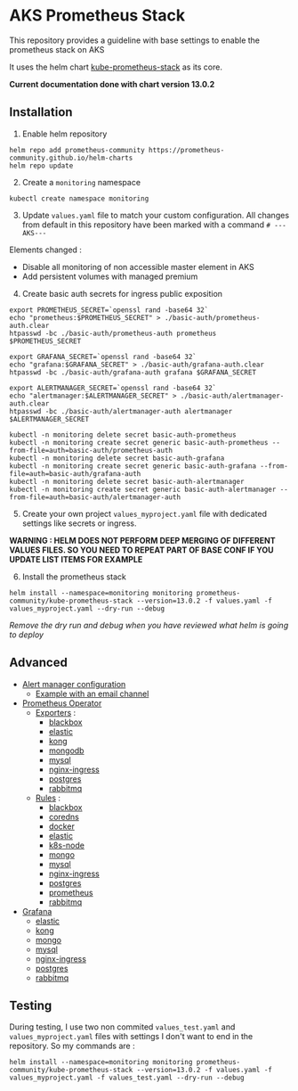 # AKS Prometheus Stack

This repository provides a guideline with base settings to enable the prometheus stack on AKS

It uses the helm chart [kube-prometheus-stack](https://github.com/prometheus-community/helm-charts/tree/main/charts/kube-prometheus-stack) as its core.

**Current documentation done with chart version 13.0.2**

## Installation

1. Enable helm repository

```
helm repo add prometheus-community https://prometheus-community.github.io/helm-charts
helm repo update
```

2. Create a `monitoring` namespace

```
kubectl create namespace monitoring
```

3. Update `values.yaml` file to match your custom configuration. All changes from default in this repository have been marked with a command `# ---AKS---`

Elements changed :

* Disable all monitoring of non accessible master element in AKS
* Add persistent volumes with managed premium

4. Create basic auth secrets for ingress public exposition

```
export PROMETHEUS_SECRET=`openssl rand -base64 32`
echo "prometheus:$PROMETHEUS_SECRET" > ./basic-auth/prometheus-auth.clear
htpasswd -bc ./basic-auth/prometheus-auth prometheus $PROMETHEUS_SECRET

export GRAFANA_SECRET=`openssl rand -base64 32`
echo "grafana:$GRAFANA_SECRET" > ./basic-auth/grafana-auth.clear
htpasswd -bc ./basic-auth/grafana-auth grafana $GRAFANA_SECRET

export ALERTMANAGER_SECRET=`openssl rand -base64 32`
echo "alertmanager:$ALERTMANAGER_SECRET" > ./basic-auth/alertmanager-auth.clear
htpasswd -bc ./basic-auth/alertmanager-auth alertmanager $ALERTMANAGER_SECRET

kubectl -n monitoring delete secret basic-auth-prometheus
kubectl -n monitoring create secret generic basic-auth-prometheus --from-file=auth=basic-auth/prometheus-auth
kubectl -n monitoring delete secret basic-auth-grafana
kubectl -n monitoring create secret generic basic-auth-grafana --from-file=auth=basic-auth/grafana-auth
kubectl -n monitoring delete secret basic-auth-alertmanager
kubectl -n monitoring create secret generic basic-auth-alertmanager --from-file=auth=basic-auth/alertmanager-auth
```

5. Create your own project `values_myproject.yaml` file with dedicated settings like secrets or ingress.

**WARNING : HELM DOES NOT PERFORM DEEP MERGING OF DIFFERENT VALUES FILES. SO YOU NEED TO REPEAT PART OF BASE CONF IF YOU UPDATE LIST ITEMS FOR EXAMPLE**

6. Install the prometheus stack

```
helm install --namespace=monitoring monitoring prometheus-community/kube-prometheus-stack --version=13.0.2 -f values.yaml -f values_myproject.yaml --dry-run --debug
```

*Remove the dry run and debug when you have reviewed what helm is going to deploy*

## Advanced

* [Alert manager configuration](./doc/alert_manager.md)
    * [Example with an email channel](./doc/alert_manager/alert_manager_email.md)
* [Prometheus Operator](./doc/prometheus.md)
    * [Exporters](./exporter/README.md) :
        * [blackbox](./exporter/blackbox/README.md)
        * [elastic](./exporter/elastic/README.md)
        * [kong](./exporter/kong/README.md)
        * [mongodb](./exporter/mongo/README.md)
        * [mysql](./exporter/mysql/README.md)
        * [nginx-ingress](./exporter/nginx-ingress/README.md)
        * [postgres](./exporter/postgres/README.md)
        * [rabbitmq](./exporter/rabbitmq/README.md)
    * [Rules](./rules/README.md) :
        * [blackbox](./rules/blackbox/README.md)
        * [coredns](./rules/coredns/README.md)
        * [docker](./rules/docker/README.md)
        * [elastic](./rules/elastic/README.md)
        * [k8s-node](./rules/k8s-node/README.md)
        * [mongo](./rules/mongo/README.md)
        * [mysql](./rules/mysql/README.md)
        * [nginx-ingress](./rules/nginx-ingress/README.md)
        * [postgres](./rules/postgres/README.md)
        * [prometheus](./rules/prometheus/README.md)
        * [rabbitmq](./rules/rabbitmq/README.md)
* [Grafana](./grafana/README.md)
    * [elastic](./grafana/elastic/README.md)
    * [kong](./grafana/kong/README.md)
    * [mongo](./grafana/mongo/README.md)
    * [mysql](./grafana/mysql/README.md)
    * [nginx-ingress](./grafana/nginx-ingress/README.md)
    * [postgres](./grafana/postgres/README.md)
    * [rabbitmq](./grafana/rabbitmq/README.md)

## Testing

During testing, I use two non commited `values_test.yaml` and `values_myproject.yaml` files with settings I don't want to end in the repository. So my commands are :

```
helm install --namespace=monitoring monitoring prometheus-community/kube-prometheus-stack --version=13.0.2 -f values.yaml -f values_myproject.yaml -f values_test.yaml --dry-run --debug
```